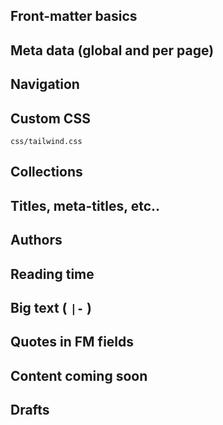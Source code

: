 ## Front-matter basics

## Meta data (global and per page)

## Navigation

## Custom CSS

`css/tailwind.css`

## Collections

## Titles, meta-titles, etc..

## Authors

## Reading time

## Big text ( `|-` )

## Quotes in FM fields

## Content coming soon

## Drafts